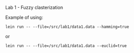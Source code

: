 Lab 1 - Fuzzy clasterization

Example of using:  

    lein run -- --file=/src/lab1/data1.data --hamming=true  
    
or  

    lein run -- --file=/src/lab1/data1.data --euclid=true  
